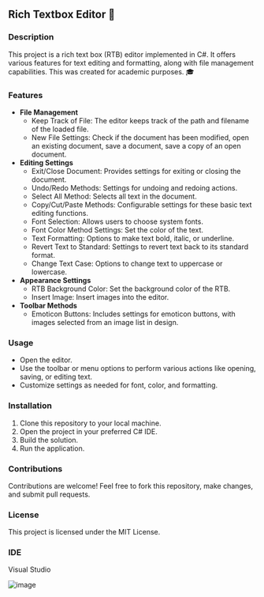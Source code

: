 ## Rich Textbox Editor 📝

### Description
This project is a rich text box (RTB) editor implemented in C#. It offers various features for text editing and formatting, along with file management capabilities. This was created for academic purposes. 🎓

### Features
- **File Management**
  - Keep Track of File: The editor keeps track of the path and filename of the loaded file.
  - New File Settings: Check if the document has been modified, open an existing document, save a document, save a copy of an open document.
- **Editing Settings**
  - Exit/Close Document: Provides settings for exiting or closing the document.
  - Undo/Redo Methods: Settings for undoing and redoing actions.
  - Select All Method: Selects all text in the document.
  - Copy/Cut/Paste Methods: Configurable settings for these basic text editing functions.
  - Font Selection: Allows users to choose system fonts.
  - Font Color Method Settings: Set the color of the text.
  - Text Formatting: Options to make text bold, italic, or underline.
  - Revert Text to Standard: Settings to revert text back to its standard format.
  - Change Text Case: Options to change text to uppercase or lowercase.
- **Appearance Settings**
  - RTB Background Color: Set the background color of the RTB.
  - Insert Image: Insert images into the editor.
- **Toolbar Methods**
  - Emoticon Buttons: Includes settings for emoticon buttons, with images selected from an image list in design.

### Usage
- Open the editor.
- Use the toolbar or menu options to perform various actions like opening, saving, or editing text.
- Customize settings as needed for font, color, and formatting.

### Installation
1. Clone this repository to your local machine.
2. Open the project in your preferred C# IDE.
3. Build the solution.
4. Run the application.

### Contributions
Contributions are welcome! Feel free to fork this repository, make changes, and submit pull requests.

### License
This project is licensed under the MIT License.

### IDE
Visual Studio

![image](https://github.com/LucyZachos/Rich-Textbox-Editor/assets/90052665/ba329844-ba3a-469b-8f73-50fc1ec15b6f)






